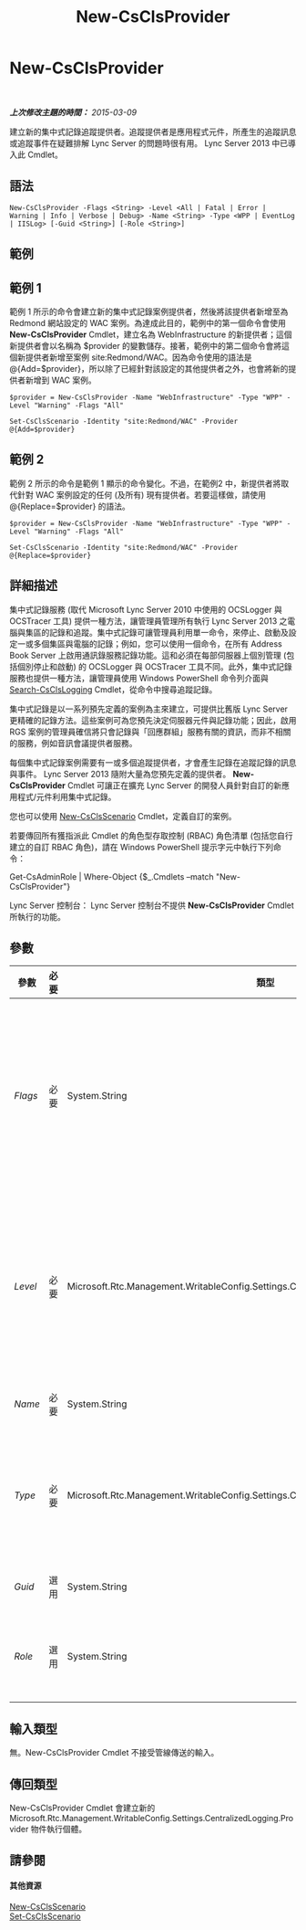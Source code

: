 ﻿---
title: New-CsClsProvider
TOCTitle: New-CsClsProvider
ms:assetid: 9b0a90c1-27ab-49c8-88f2-a381cf14625e
ms:mtpsurl: https://technet.microsoft.com/zh-tw/library/JJ619187(v=OCS.15)
ms:contentKeyID: 49291777
ms.date: 08/10/2015
mtps_version: v=OCS.15
ms.translationtype: HT
---

# New-CsClsProvider

 

_**上次修改主題的時間：** 2015-03-09_

建立新的集中式記錄追蹤提供者。追蹤提供者是應用程式元件，所產生的追蹤訊息或追蹤事件在疑難排解 Lync Server 的問題時很有用。 Lync Server 2013 中已導入此 Cmdlet。

## 語法

    New-CsClsProvider -Flags <String> -Level <All | Fatal | Error | Warning | Info | Verbose | Debug> -Name <String> -Type <WPP | EventLog | IISLog> [-Guid <String>] [-Role <String>]

## 範例

## 範例 1

範例 1 所示的命令會建立新的集中式記錄案例提供者，然後將該提供者新增至為 Redmond 網站設定的 WAC 案例。為達成此目的，範例中的第一個命令會使用 **New-CsClsProvider** Cmdlet，建立名為 WebInfrastructure 的新提供者；這個新提供者會以名稱為 $provider 的變數儲存。接著，範例中的第二個命令會將這個新提供者新增至案例 site:Redmond/WAC。因為命令使用的語法是 @{Add=$provider}，所以除了已經針對該設定的其他提供者之外，也會將新的提供者新增到 WAC 案例。

    $provider = New-CsClsProvider -Name "WebInfrastructure" -Type "WPP" -Level "Warning" -Flags "All"
    
    Set-CsClsScenario -Identity "site:Redmond/WAC" -Provider @{Add=$provider}

## 範例 2

範例 2 所示的命令是範例 1 顯示的命令變化。不過，在範例2 中，新提供者將取代針對 WAC 案例設定的任何 (及所有) 現有提供者。若要這樣做，請使用 @{Replace=$provider} 的語法。

    $provider = New-CsClsProvider -Name "WebInfrastructure" -Type "WPP" -Level "Warning" -Flags "All"
    
    Set-CsClsScenario -Identity "site:Redmond/WAC" -Provider @{Replace=$provider}

## 詳細描述

集中式記錄服務 (取代 Microsoft Lync Server 2010 中使用的 OCSLogger 與 OCSTracer 工具) 提供一種方法，讓管理員管理所有執行 Lync Server 2013 之電腦與集區的記錄和追蹤。集中式記錄可讓管理員利用單一命令，來停止、啟動及設定一或多個集區與電腦的記錄；例如，您可以使用一個命令，在所有 Address Book Server 上啟用通訊錄服務記錄功能。這和必須在每部伺服器上個別管理 (包括個別停止和啟動) 的 OCSLogger 與 OCSTracer 工具不同。此外，集中式記錄服務也提供一種方法，讓管理員使用 Windows PowerShell 命令列介面與 [Search-CsClsLogging](search-csclslogging.md) Cmdlet，從命令中搜尋追蹤記錄。

集中式記錄是以一系列預先定義的案例為主來建立，可提供比舊版 Lync Server 更精確的記錄方法。這些案例可為您預先決定伺服器元件與記錄功能；因此，啟用 RGS 案例的管理員確信將只會記錄與「回應群組」服務有關的資訊，而非不相關的服務，例如音訊會議提供者服務。

每個集中式記錄案例需要有一或多個追蹤提供者，才會產生記錄在追蹤記錄的訊息與事件。 Lync Server 2013 隨附大量為您預先定義的提供者。 **New-CsClsProvider** Cmdlet 可讓正在擴充 Lync Server 的開發人員針對自訂的新應用程式/元件利用集中式記錄。

您也可以使用 [New-CsClsScenario](new-csclsscenario.md) Cmdlet，定義自訂的案例。

若要傳回所有獲指派此 Cmdlet 的角色型存取控制 (RBAC) 角色清單 (包括您自行建立的自訂 RBAC 角色)，請在 Windows PowerShell 提示字元中執行下列命令：

Get-CsAdminRole | Where-Object {$\_.Cmdlets –match "New-CsClsProvider"}

Lync Server 控制台： Lync Server 控制台不提供 **New-CsClsProvider** Cmdlet 所執行的功能。

## 參數


<table>
<colgroup>
<col style="width: 25%" />
<col style="width: 25%" />
<col style="width: 25%" />
<col style="width: 25%" />
</colgroup>
<thead>
<tr class="header">
<th>參數</th>
<th>必要</th>
<th>類型</th>
<th>說明</th>
</tr>
</thead>
<tbody>
<tr class="odd">
<td><p><em>Flags</em></p></td>
<td><p>必要</p></td>
<td><p>System.String</p></td>
<td><p>指定與追蹤相關的各個通訊協定與子元件。例如，SipStack 提供者包含下列旗標：TF_COMPONENT、TF_RTCHTTP、TF_CONNECTION、TF_DIAG。</p>
<p>大部分提供者已設為使用所有可用的旗標。</p></td>
</tr>
<tr class="even">
<td><p><em>Level</em></p></td>
<td><p>必要</p></td>
<td><p>Microsoft.Rtc.Management.WritableConfig.Settings.CentralizedLoggingConfig.ProviderLevel</p></td>
<td><p>提供者所記錄事件的追蹤等級。允許的值為：</p>
<p>* Fatal</p>
<p>* Error</p>
<p>* Warning</p>
<p>* Info</p>
<p>* Verbose</p>
<p>* Debug</p></td>
</tr>
<tr class="odd">
<td><p><em>Name</em></p></td>
<td><p>必要</p></td>
<td><p>System.String</p></td>
<td><p>新提供者的唯一名稱。</p></td>
</tr>
<tr class="even">
<td><p><em>Type</em></p></td>
<td><p>必要</p></td>
<td><p>Microsoft.Rtc.Management.WritableConfig.Settings.CentralizedLoggingConfig.ProviderType</p></td>
<td><p>提供者使用的追蹤類型。允許的值為：</p>
<p>* WPP (Windows software trace preprocessor)</p>
<p>* EventLog</p>
<p>* IISLog</p></td>
</tr>
<tr class="odd">
<td><p><em>Guid</em></p></td>
<td><p>選用</p></td>
<td><p>System.String</p></td>
<td><p>指派給提供者的全域唯一識別碼。</p></td>
</tr>
<tr class="even">
<td><p><em>Role</em></p></td>
<td><p>選用</p></td>
<td><p>System.String</p></td>
<td><p>提供者的 Lync Server 伺服器角色。例如，前端伺服器為 FE，或者 Edge Server 為 Edge。</p></td>
</tr>
</tbody>
</table>


## 輸入類型

無。New-CsClsProvider Cmdlet 不接受管線傳送的輸入。

## 傳回類型

New-CsClsProvider Cmdlet 會建立新的 Microsoft.Rtc.Management.WritableConfig.Settings.CentralizedLogging.Provider 物件執行個體。

## 請參閱

#### 其他資源

[New-CsClsScenario](new-csclsscenario.md)  
[Set-CsClsScenario](set-csclsscenario.md)

